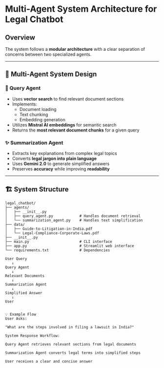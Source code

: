 # Multi-Agent System Architecture for Legal Chatbot

## Overview

The system follows a **modular architecture** with a clear separation of concerns between two specialized agents.

---

## 🧠 Multi-Agent System Design

### 📌 Query Agent
- Uses **vector search** to find relevant document sections  
- Implements:
  - Document loading  
  - Text chunking  
  - Embedding generation  
- Utilizes **Mistral AI embeddings** for semantic search  
- Returns the **most relevant document chunks** for a given query

### ✨ Summarization Agent
- Extracts key explanations from complex legal topics  
- Converts **legal jargon into plain language**  
- Uses **Gemini 2.0** to generate simplified answers  
- Preserves **accuracy** while improving **readability**

---

## 🏗️ System Structure

```plaintext
legal_chatbot/
├── agents/
│   ├── __init__.py
│   ├── query_agent.py            # Handles document retrieval
│   └── summarization_agent.py    # Handles text simplification
├── data/
│   ├── Guide-to-Litigation-in-India.pdf
│   └── Legal-Compliance-Corporate-Laws.pdf
├── __init__.py
├── main.py                       # CLI interface
├── app.py                        # Streamlit web interface
└── requirements.txt              # Dependencies

User Query 
   ↓
Query Agent 
   ↓
Relevant Documents 
   ↓
Summarization Agent 
   ↓
Simplified Answer 
   ↓
User


💡 Example Flow
User Asks:

"What are the steps involved in filing a lawsuit in India?"

System Response Workflow:

Query Agent retrieves relevant sections from legal documents

Summarization Agent converts legal terms into simplified steps

User receives a clear and concise answer

